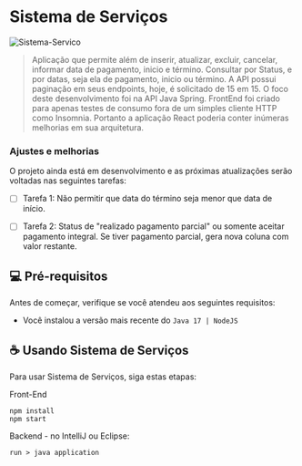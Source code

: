 # Sistema de Serviços

![Sistema-Servico](https://github.com/pierrialexandervidmar/Sistema-Services-Spring/assets/155840339/7822832f-e9df-4217-8d3f-d25bdc2e5b0f)

> Aplicação que permite além de inserir, atualizar, excluir, cancelar, informar data de pagamento, inicio e término. Consultar por Status, e por datas, seja ela de pagamento, inicio ou término.
> A API possui paginação em seus endpoints, hoje, é solicitado de 15 em 15. 
> O foco deste desenvolvimento foi na API Java Spring. FrontEnd foi criado para apenas testes de consumo fora de um simples cliente HTTP como Insomnia. Portanto a aplicação React poderia conter inúmeras melhorias em sua arquitetura.

### Ajustes e melhorias

O projeto ainda está em desenvolvimento e as próximas atualizações serão voltadas nas seguintes tarefas:

- [ ] Tarefa 1: Não permitir que data do término seja menor que data de início.
- [ ] Tarefa 2: Status de "realizado pagamento parcial" ou somente aceitar pagamento integral. Se tiver pagamento parcial, gera nova coluna com valor restante.


## 💻 Pré-requisitos

Antes de começar, verifique se você atendeu aos seguintes requisitos:

- Você instalou a versão mais recente do `Java 17 | NodeJS`

## ☕ Usando Sistema de Serviços

Para usar Sistema de Serviços, siga estas etapas:

Front-End
```
npm install
npm start
```

Backend - no IntelliJ ou Eclipse:
```
run > java application
```
